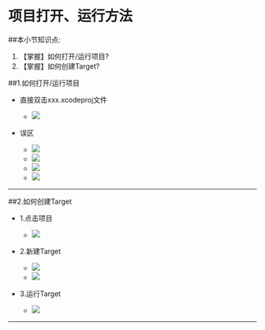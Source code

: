 # 项目打开、运行方法
##本小节知识点:
1. 【掌握】如何打开/运行项目?
2. 【掌握】如何创建Target?

##1.如何打开/运行项目
- 直接双击xxx.xcodeproj文件
    + ![](http://7xj0kx.com1.z0.glb.clouddn.com/Snip20150512_13.png)

- 误区
    + ![](http://7xj0kx.com1.z0.glb.clouddn.com/Snip20150512_15.png)
    + ![](http://7xj0kx.com1.z0.glb.clouddn.com/Snip20150512_15.png)
    + ![](http://7xj0kx.com1.z0.glb.clouddn.com/Snip20150512_16.png)
    + ![](http://7xj0kx.com1.z0.glb.clouddn.com/Snip20150512_17.png)

---
##2.如何创建Target
- 1.点击项目
    + ![](http://7xj0kx.com1.z0.glb.clouddn.com/Snip20150512_18.png)

- 2.新建Target
    + ![](http://7xj0kx.com1.z0.glb.clouddn.com/Snip20150512_20.png)
    + ![](http://7xj0kx.com1.z0.glb.clouddn.com/Snip20150512_21.png)

- 3.运行Target
    + ![](http://7xj0kx.com1.z0.glb.clouddn.com/Snip20150512_23.png)

---
